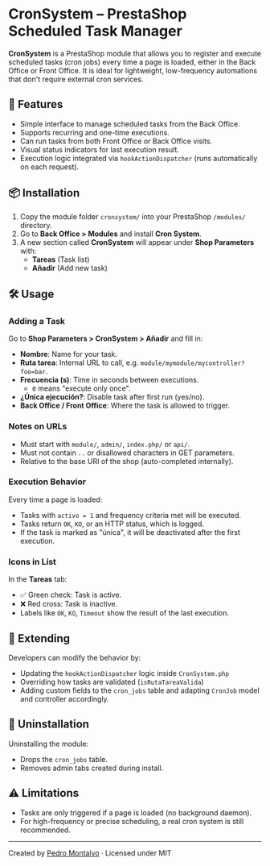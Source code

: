 # CronSystem – PrestaShop Scheduled Task Manager

**CronSystem** is a PrestaShop module that allows you to register and execute scheduled tasks (cron jobs) every time a page is loaded, either in the Back Office or Front Office. It is ideal for lightweight, low-frequency automations that don't require external cron services.

## 🚀 Features

- Simple interface to manage scheduled tasks from the Back Office.
- Supports recurring and one-time executions.
- Can run tasks from both Front Office or Back Office visits.
- Visual status indicators for last execution result.
- Execution logic integrated via `hookActionDispatcher` (runs automatically on each request).

## 📦 Installation

1. Copy the module folder `cronsystem/` into your PrestaShop `/modules/` directory.
2. Go to **Back Office > Modules** and install **Cron System**.
3. A new section called **CronSystem** will appear under **Shop Parameters** with:
   - **Tareas** (Task list)
   - **Añadir** (Add new task)

## 🛠 Usage

### Adding a Task

Go to **Shop Parameters > CronSystem > Añadir** and fill in:

- **Nombre**: Name for your task.
- **Ruta tarea**: Internal URL to call, e.g. `module/mymodule/mycontroller?foo=bar`.
- **Frecuencia (s)**: Time in seconds between executions.
  - `0` means "execute only once".
- **¿Única ejecución?**: Disable task after first run (yes/no).
- **Back Office / Front Office**: Where the task is allowed to trigger.

### Notes on URLs

- Must start with `module/`, `admin/`, `index.php/` or `api/`.
- Must not contain `..` or disallowed characters in GET parameters.
- Relative to the base URI of the shop (auto-completed internally).

### Execution Behavior

Every time a page is loaded:
- Tasks with `activo = 1` and frequency criteria met will be executed.
- Tasks return `OK`, `KO`, or an HTTP status, which is logged.
- If the task is marked as "única", it will be deactivated after the first execution.

### Icons in List

In the **Tareas** tab:
- ✅ Green check: Task is active.
- ❌ Red cross: Task is inactive.
- Labels like `OK`, `KO`, `Timeout` show the result of the last execution.

## 🧩 Extending

Developers can modify the behavior by:

- Updating the `hookActionDispatcher` logic inside `CronSystem.php`
- Overriding how tasks are validated (`isRutaTareaValida`)
- Adding custom fields to the `cron_jobs` table and adapting `CronJob` model and controller accordingly.

## 🧽 Uninstallation

Uninstalling the module:
- Drops the `cron_jobs` table.
- Removes admin tabs created during install.

## ⚠️ Limitations

- Tasks are only triggered if a page is loaded (no background daemon).
- For high-frequency or precise scheduling, a real cron system is still recommended.

---

Created by [Pedro Montalvo](https://github.com/mhonty) · Licensed under MIT
